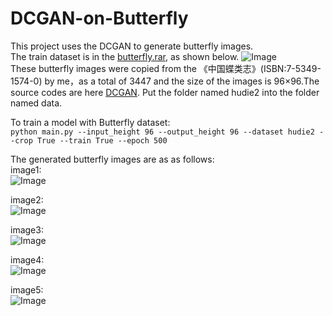 # DCGAN-on-Butterfly
This project uses the DCGAN to generate butterfly images.  
The train dataset is in the [butterfly.rar](https://github.com/gg1036419175/DCGAN-on-Butterfly/blob/master/Butterfly.rar), as shown below. 
![Image](https://raw.githubusercontent.com/gg1036419175/DCGAN-on-Butterfly/master/TrainDataset.jpg)  
These butterfly images were copied from the 《中国蝶类志》(ISBN:7-5349-1574-0) by me，as a total of 3447 and the size of the images is 96×96.The source codes are here [DCGAN](https://github.com/carpedm20/DCGAN-tensorflow/tree/master/assets). Put the folder named hudie2 into the folder named data.  
  
To train a model with Butterfly dataset:  
`python main.py --input_height 96 --output_height 96 --dataset hudie2 --crop True --train True --epoch 500`  
  
The generated butterfly images are as as follows:  
image1:  
![Image](https://github.com/gg1036419175/DCGAN-on-Butterfly/blob/master/generated%20image1.png) 
  
image2:  
![Image](https://github.com/gg1036419175/DCGAN-on-Butterfly/blob/master/generated%20image2.png)  
  
image3:  
![Image](https://github.com/gg1036419175/DCGAN-on-Butterfly/blob/master/generated%20image3.png)  
  
image4:  
![Image](https://github.com/gg1036419175/DCGAN-on-Butterfly/blob/master/generated%20image4.png)  
  
image5:  
![Image](https://github.com/gg1036419175/DCGAN-on-Butterfly/blob/master/generated%20image5.png)  


